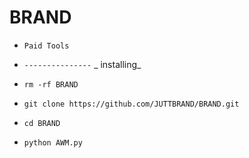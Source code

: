 # BRAND
- `Paid Tools`
- `---------------`
_ installing_

- `rm -rf BRAND`
- `git clone https://github.com/JUTTBRAND/BRAND.git`
- `cd BRAND`
- `python AWM.py`
